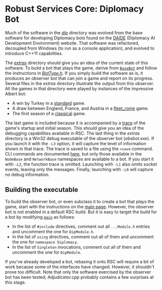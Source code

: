 # Robust Services Core: Diplomacy Bot

Much of the software in the [_dip_](/dip) directory was evolved from the base software
for developing Diplomacy bots found on the [DAIDE](http://www.daide.org.uk) (Diplomacy
AI Development Environment) website.  That software was refactored, decoupled from
Windows (to run as a console application), and evolved to introduce C++11 capabilities.

The [_extras_](/dip/extras) directory should give you an idea of the current state of
this software.  To build a bot that plays the game, derive from [`BaseBot`](/dip/BaseBot.h)
and follow the instructions in [_BotType.h_](/dip/BotType.h).  If you simply build the
software as is, it produces an observer bot that can join a game and report on its progress.
Several files in the _extras_ directory illustrate the output from this observer.  All the
games in that directory were played by instances of the impressive Albert bot:

* A win by Turkey in a [standard](/dip/extras/Standard-TUR-win.txt) game.
* A draw between England, France, and Austria in a
[fleet_rome](/dip/extras/Fleet-Rome-AUS-ENG-FRA-draw.txt) game.
* The first season of a [classical](/dip/extras/classical.console.txt) game.

The last game is included because it is accompanied by a [trace](/dip/extras/classical.trace.txt)
of the game's startup and initial season.  This should give you an idea of the debugging
capabilities available in RSC.  The last thing in the _extras_ directory is a Win32 debug
executable of the observer bot (_obsbot.exe_).  If you launch it with the `-L3` option, it will
capture the level of information shown in that trace.  The trace is saved to a file using
the `>save` command.  CLI commands are documented [here](/output/help.cli.txt), but only
those available in the `NodeBase` and `NetworkBase` namespaces are available to a bot.  If
you start it with `-L2`, the function trace is omitted.  Launching with `-L1` also omits
socket events, leaving only the messages.  Finally, launching with `-L0` will capture no
debug information.

## Building the executable

To build the observer bot, or even subclass it to create a bot that plays the game, start
with the instructions on the [main page](/README.md).  However, the observer bot is not
enabled in a default RSC build.  But it is easy to target the build for a bot by modifying
[`main`](/rsc/main.cpp) as follows:

* In the list of `#include` directives, comment out all `...Module.h` entries and uncomment
the one for `DipModule.h`.
* In the list of `using` directives, comment out all of them and uncomment the one for
`namespace Diplomacy`.
* In the list of `Singleton` invocations, comment out all of them and uncomment the one
for `DipModule`.

If you've already developed a bot, rebasing it onto RSC will require a bit of work because
some of the interfaces have changed.  However, it shouldn't prove too difficult.  Note that
only the software exercised by the observer bot has been tested; _Adjudicator.cpp_ probably
contains a few surprises at this stage.
